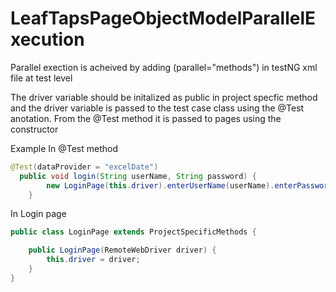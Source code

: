 # LeafTapsPageObjectModelParallelExecution

Parallel exection is acheived by adding (parallel="methods") in testNG xml file at test level

The driver variable should be initalized as public in project specfic method and the driver
variable is passed to the test case class using the @Test anotation. From the @Test method 
it is passed to pages using the constructor

Example
In @Test method
```java
@Test(dataProvider = "excelDate")
  public void login(String userName, String password) {
		new LoginPage(this.driver).enterUserName(userName).enterPassword(password).clickLoginButton().clickLogoutButton();
	}
```
In Login page
```java
public class LoginPage extends ProjectSpecificMethods {

	public LoginPage(RemoteWebDriver driver) {
		this.driver = driver;
	}
}
 
